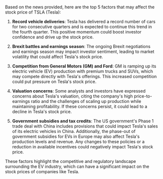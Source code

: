 Based on the news provided, here are the top 5 factors that may affect the stock price of TSLA (Tesla):

1. **Record vehicle deliveries**: Tesla has delivered a record number of cars for two consecutive quarters and is expected to continue this trend in the fourth quarter. This positive momentum could boost investor confidence and drive up the stock price.

2. **Brexit battles and earnings season**: The ongoing Brexit negotiations and earnings season may impact investor sentiment, leading to market volatility that could affect Tesla's stock price.

3. **Competition from General Motors (GM) and Ford**: GM is ramping up its electric vehicle (EV) production with premium trucks and SUVs, which may compete directly with Tesla's offerings. This increased competition could put pressure on Tesla's stock price.

4. **Valuation concerns**: Some analysts and investors have expressed concerns about Tesla's valuation, citing the company's high price-to-earnings ratio and the challenges of scaling up production while maintaining profitability. If these concerns persist, it could lead to a decline in Tesla's stock price.

5. **Government subsidies and tax credits**: The US government's Phase 1 trade deal with China includes provisions that could impact Tesla's sales of its electric vehicles in China. Additionally, the phase-out of government subsidies for EVs in Europe may also affect Tesla's production levels and revenue. Any changes to these policies or a reduction in available incentives could negatively impact Tesla's stock price.

These factors highlight the competitive and regulatory landscape surrounding the EV industry, which can have a significant impact on the stock prices of companies like Tesla.